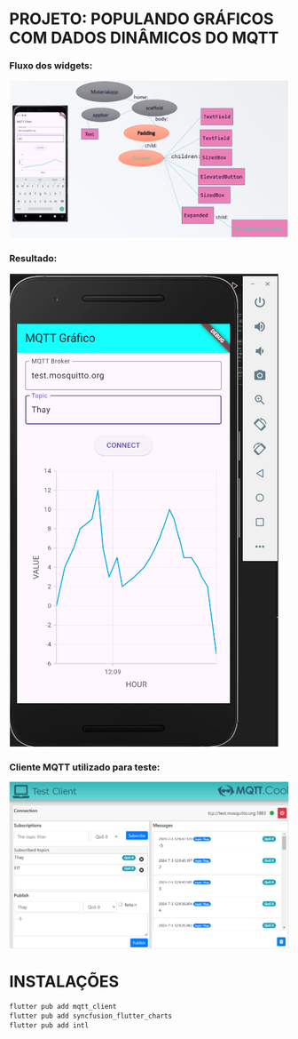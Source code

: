 # PROJETO: POPULANDO GRÁFICOS COM DADOS DINÂMICOS DO MQTT

### Fluxo dos widgets:
![alt text](image.png)

### Resultado:
![alt text](image-1.png)

### Cliente MQTT utilizado para teste:
![alt text](image-2.png)


# INSTALAÇÕES

````bash
flutter pub add mqtt_client
flutter pub add syncfusion_flutter_charts
flutter pub add intl
````